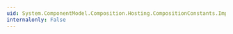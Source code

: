 ```yaml
---
uid: System.ComponentModel.Composition.Hosting.CompositionConstants.ImportSourceMetadataName
internalonly: False
---
```

